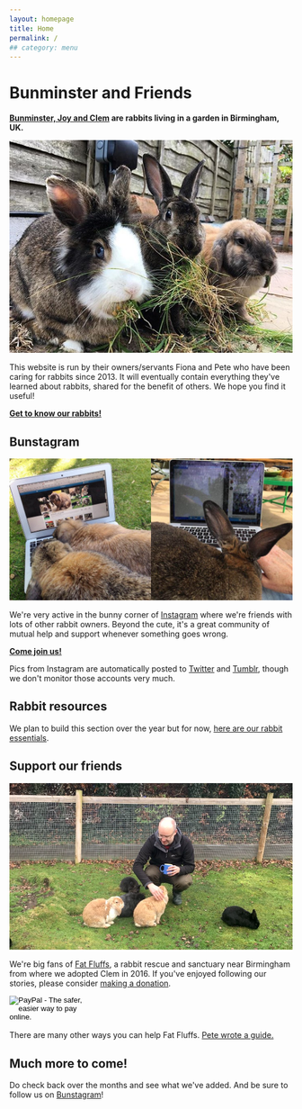 ```yaml
---
layout: homepage
title: Home
permalink: /
## category: menu
---
```


# Bunminster and Friends

**[Bunminster, Joy and Clem](http://bunminster.uk/the_buns/) are rabbits living in a garden in Birmingham, UK.**

![](images/thegang.jpg)

This website is run by their owners/servants Fiona and Pete who have been caring for rabbits since 2013. It will eventually contain everything they've learned about rabbits, shared for the benefit of others. We hope you find it useful!

[**Get to know our rabbits!**](http://bunminster.uk/the_buns/) 


## Bunstagram

![](images/computer.jpg)

We're very active in the bunny corner of [Instagram](http://instagram.com/bunminster/) where we're friends with lots of other rabbit owners. Beyond the cute, it's a great community of mutual help and support whenever something goes wrong. 

[**Come join us!**](http://instagram.com/bunminster/) 

Pics from Instagram are automatically posted to [Twitter](https://twitter.com/bunminster/) and [Tumblr](https://bunminster.tumblr.com), though we don't monitor those accounts very much. 

## Rabbit resources

We plan to build this section over the year but for now, [here are our rabbit essentials](http://bunminster.uk/essentials/). 

## Support our friends

![](images/fatfluffs1.jpg)

We're big fans of [Fat Fluffs](http://www.fatfluffs.com/), a rabbit rescue and sanctuary near Birmingham from where we adopted Clem in 2016. If you've enjoyed following our stories, please consider [making a donation](http://www.fatfluffs.com/donate/). 

<form action="https://www.paypal.com/cgi-bin/webscr" accept-charset="UNKNOWN" enctype="application/x-www-form-urlencoded" method="post">
<input name="cmd" type="hidden" value="_s-xclick" /><input name="hosted_button_id" type="hidden" value="3CBSBJJ2DHAQ2" /><input style="width: 160px; height: 47px;" alt="PayPal - The safer, easier way to pay online." name="submit" src="https://www.paypalobjects.com/en_US/GB/i/btn/btn_donateCC_LG.gif" type="image" />
</form>

There are many other ways you can help Fat Fluffs. [Pete wrote a guide.](http://blog.peteashton.com/rabbits/2017/12/30/how-to-help-fat-fluffs/) 

## Much more to come!

Do check back over the months and see what we've added. And be sure to follow us on [Bunstagram](http://instagram.com/bunminster/)! 